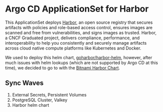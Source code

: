 # Argo CD ApplicationSet for Harbor

This ApplicationSet deploys [Harbor](https://goharbor.io/), an open source registry that secures artifacts with policies and role-based access control, ensures images are scanned and free from vulnerabilities, and signs images as trusted. Harbor, a CNCF Graduated project, delivers compliance, performance, and interoperability to help you consistently and securely manage artifacts across cloud native compute platforms like Kubernetes and Docker.

We used to deploy this helm chart, [goharbor/harbor-helm](https://github.com/goharbor/harbor-helm/tree/main), however, after much issues with helm lookups (which are not supported by Argo CD at this time), we decided to go to with the [Bitnami Harbor Chart](https://github.com/bitnami/charts/tree/main/bitnami/harbor).

## Sync Waves

1. External Secrets, Persistent Volumes
2. PostgreSQL Cluster, Valkey
3. Harbor helm chart
